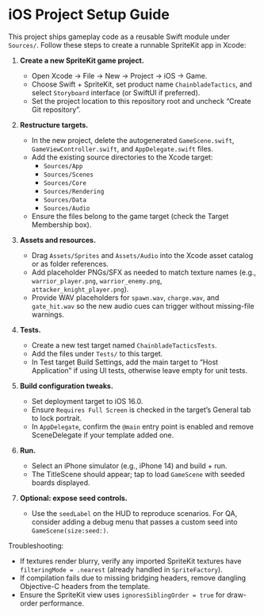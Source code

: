# iOS Project Setup Guide

This project ships gameplay code as a reusable Swift module under `Sources/`. Follow these steps to create a runnable SpriteKit app in Xcode:

1. **Create a new SpriteKit game project.**
   - Open Xcode → File → New → Project → iOS → Game.
   - Choose Swift + SpriteKit, set product name `ChainbladeTactics`, and select `Storyboard` interface (or SwiftUI if preferred).
   - Set the project location to this repository root and uncheck “Create Git repository”.

2. **Restructure targets.**
   - In the new project, delete the autogenerated `GameScene.swift`, `GameViewController.swift`, and `AppDelegate.swift` files.
   - Add the existing source directories to the Xcode target:
     - `Sources/App`
     - `Sources/Scenes`
     - `Sources/Core`
     - `Sources/Rendering`
     - `Sources/Data`
     - `Sources/Audio`
   - Ensure the files belong to the game target (check the Target Membership box).

3. **Assets and resources.**
   - Drag `Assets/Sprites` and `Assets/Audio` into the Xcode asset catalog or as folder references.
   - Add placeholder PNGs/SFX as needed to match texture names (e.g., `warrior_player.png`, `warrior_enemy.png`, `attacker_knight_player.png`).
   - Provide WAV placeholders for `spawn.wav`, `charge.wav`, and `gate_hit.wav` so the new audio cues can trigger without missing-file warnings.

4. **Tests.**
   - Create a new test target named `ChainbladeTacticsTests`.
   - Add the files under `Tests/` to this target.
   - In Test target Build Settings, add the main target to “Host Application” if using UI tests, otherwise leave empty for unit tests.

5. **Build configuration tweaks.**
   - Set deployment target to iOS 16.0.
   - Ensure `Requires Full Screen` is checked in the target’s General tab to lock portrait.
   - In `AppDelegate`, confirm the `@main` entry point is enabled and remove SceneDelegate if your template added one.

6. **Run.**
   - Select an iPhone simulator (e.g., iPhone 14) and build + run.
   - The TitleScene should appear; tap to load `GameScene` with seeded boards displayed.

7. **Optional: expose seed controls.**
   - Use the `seedLabel` on the HUD to reproduce scenarios. For QA, consider adding a debug menu that passes a custom seed into `GameScene(size:seed:)`.

Troubleshooting:
- If textures render blurry, verify any imported SpriteKit textures have `filteringMode = .nearest` (already handled in `SpriteFactory`).
- If compilation fails due to missing bridging headers, remove dangling Objective-C headers from the template.
- Ensure the SpriteKit view uses `ignoresSiblingOrder = true` for draw-order performance.
